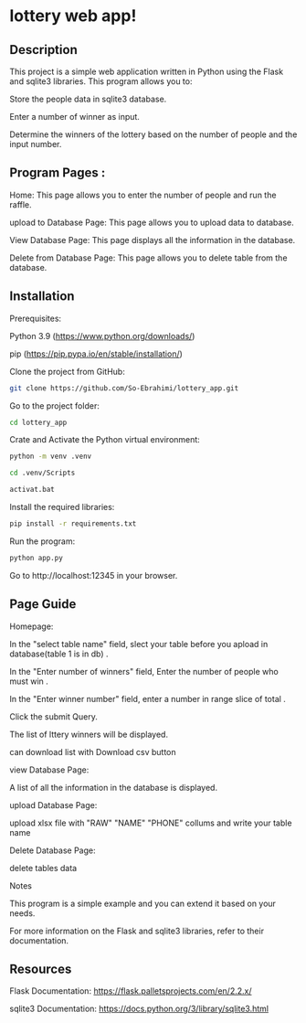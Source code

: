 # lottery web app!

## Description

This project is a simple web application written in Python using the Flask and sqlite3 libraries. This program allows you to:

Store the  people data  in  sqlite3 database.

Enter a number of winner  as input.

Determine the winners of the lottery based on the number of people and the input number.

 ## Program Pages :

Home: This page allows you to enter the number of people and run the raffle.

upload to  Database Page: This page allows you to upload data to  database.

View Database Page: This page displays all the information in the database.

Delete from Database Page: This page allows you to delete table from the database.


## Installation

Prerequisites:

Python 3.9 (https://www.python.org/downloads/)

pip (https://pip.pypa.io/en/stable/installation/)

Clone the project from GitHub:

```bash
git clone https://github.com/So-Ebrahimi/lottery_app.git
```

Go to the project folder:

```bash
cd lottery_app
```

Crate and Activate the Python virtual environment:
```bash
python -m venv .venv
```

```bash
cd .venv/Scripts
```
```bash
activat.bat 
```
Install the required libraries:
```bash
pip install -r requirements.txt
```

Run the program:
```bash
python app.py
```
Go to http://localhost:12345 in your browser.


## Page Guide

Homepage:

In the "select table name" field, slect your table before you apload in database(table 1 is in db) .

In the "Enter number of winners" field, Enter the number of people who must win .

In the "Enter winner number" field, enter a number  in  range slice of total .

Click the submit Query.

The list of lttery winners will be displayed.

can download list with Download csv button 

view Database Page:

A list of all the information in the database is displayed.

upload Database Page:

upload xlsx file with "RAW" "NAME" "PHONE" collums and write your table name 

Delete  Database Page:

delete tables data 

Notes

This program is a simple example and you can extend it based on your needs.

For more information on the Flask and sqlite3 libraries, refer to their documentation.

## Resources

Flask Documentation: https://flask.palletsprojects.com/en/2.2.x/

sqlite3 Documentation: https://docs.python.org/3/library/sqlite3.html
